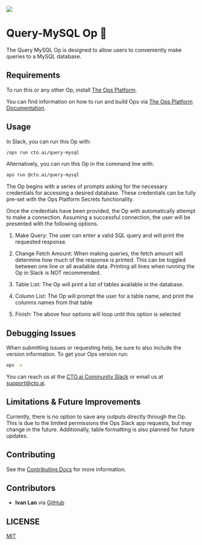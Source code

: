 ![](https://cto.ai/static/oss-banner.png)

# Query-MySQL Op 🚀

The Query MySQL Op is designed to allow users to conveniently make queries to a MySQL database.

## Requirements
To run this or any other Op, install [The Ops Platform](https://cto.ai/platform).

You can find information on how to run and build Ops via [The Ops Platform Documentation](https://cto.ai/docs/overview).

## Usage
In Slack, you can run this Op with:

```bash
/ops run cto.ai/query-mysql
```
Alternatively, you can run this Op in the command line with:

```bash
ops run @cto.ai/query-mysql
```

The Op begins with a series of prompts asking for the necessary credentials for accessing a desired database. These credentials can be fully pre-set with the Ops Platform Secrets functionality.

Once the credentials have been provided, the Op with automatically attempt to make a connection.  Assuming a successful connection, the user will be presented with the following options.

1) Make Query:  The user can enter a valid SQL query and will print the requested response.

2) Change Fetch Amount:  When making queries, the fetch amount will determine how much of the response is printed.  This can be toggled between one line or all available data.  Printing all lines when running the Op in Slack is NOT recommended.

3) Table List:  The Op will print a list of tables available in the database.

4) Column List:  The Op will prompt the user for a table name, and print the columns names from that table

5) Finish:  The above four options will loop until this option is selected

## Debugging Issues
When submitting issues or requesting help, be sure to also include the version information. To get your Ops version run:

```bash
ops -v
```
You can reach us at the [CTO.ai Community Slack](https://cto-ai-community.slack.com/) or email us at support@cto.ai. 

## Limitations & Future Improvements
Currently, there is no option to save any outputs directly through the Op.  This is due to the limited permissions the Ops Slack app requests, but may change in the future.  Additionally, table formatting is also planned for future updates.

## Contributing
See the [Contributing Docs](CONTRIBUTING.md) for more information.

## Contributors
- **Ivan Lan** via [GitHub](https://github.com/ivanl22)

## LICENSE
[MIT](LICENSE)
